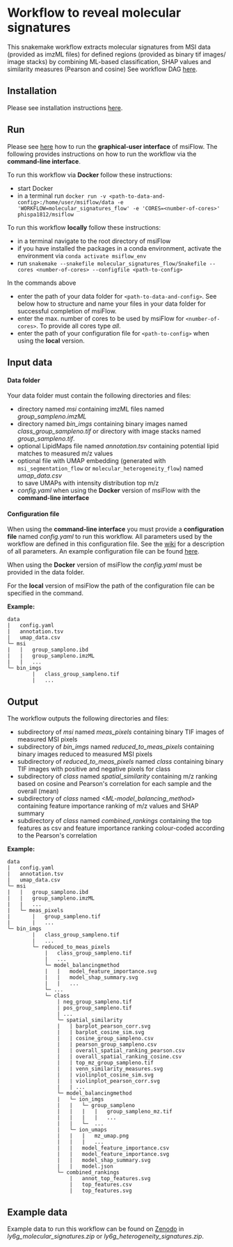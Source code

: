 # Workflow to reveal molecular signatures
This snakemake workflow extracts molecular signatures from MSI data (provided as imzML files) 
for defined regions (provided as binary tif images/ image stacks)
by combining ML-based classification, SHAP values and similarity measures (Pearson and cosine) 
See workflow DAG 
[here](https://github.com/Immunodynamics-Engel-Lab/msiflow/blob/main/molecular_signatures_flow/dag.pdf).

## Installation
Please see installation instructions [here](https://github.com/Immunodynamics-Engel-Lab/msiflow).

## Run
Please see [here](https://github.com/Immunodynamics-Engel-Lab/msiflow) how to run the **graphical-user interface** of msiFlow.
The following provides instructions on how to run the workflow via the **command-line interface**.

To run this workflow via **Docker** follow these instructions:
  - start Docker
  - in a terminal run `docker run -v <path-to-data-and-config>:/home/user/msiflow/data -e 'WORKFLOW=molecular_signatures_flow' -e 'CORES=<number-of-cores>' phispa1812/msiflow`

To run this workflow **locally** follow these instructions:
- in a terminal navigate to the root directory of msiFlow
- if you have installed the packages in a conda environment, activate the environment via `conda activate msiflow_env`
- run `snakemake --snakefile molecular_signatures_flow/Snakefile --cores <number-of-cores> --configfile <path-to-config>`

In the commands above
- enter the path of your data folder for `<path-to-data-and-config>`. See below how to structure and 
name your files in your data folder for successful completion of msiFlow.
- enter the max. number of cores to be used by msiFlow for `<number-of-cores>`. To provide all cores type *all*.
- enter the path of your configuration file for `<path-to-config>` when using the **local** version. 

## Input data
#### Data folder
Your data folder must contain the following directories and files:
- directory named *msi* containing imzML files named *group_sampleno.imzML*
- directory named *bin_imgs* containing binary images named *class_group_sampleno.tif* or directory with image stacks named *group_sampleno.tif*.
- optional LipidMaps file named *annotation.tsv* containing potential lipid matches to measured m/z values
- optional file with UMAP embedding (generated with `msi_segmentation_flow` or `molecular_heterogeneity_flow`) named *umap_data.csv*  
 to save UMAPs with intensity distribution top m/z
- *config.yaml* when using the **Docker** version of msiFlow with the **command-line interface** 

#### Configuration file
When using the **command-line interface** you must provide a **configuration file** named *config.yaml* to run this workflow. All parameters used by the workflow are defined in
this configuration file. See the [wiki](https://github.com/Immunodynamics-Engel-Lab/msiflow/wiki/Parameters#molecular-signatures-workflow) for a description of all parameters. An example configuration file can be
found [here](https://github.com/Immunodynamics-Engel-Lab/msiflow/blob/main/msi_segmentation_flow/data/config.yaml).

When using the **Docker** version of msiFlow the *config.yaml* must be provided in the data folder. 

For the **local** version of msiFlow the path of the configuration file can be specified in the command.

**Example:**
```
data
|   config.yaml
|   annotation.tsv
|   umap_data.csv
└─ msi
|   |   group_samplono.ibd
|   |   group_sampleno.imzML
|   |   ...
└─ bin_imgs
        |   class_group_sampleno.tif
        |   ...
```

## Output
The workflow outputs the following directories and files:
- subdirectory of *msi* named *meas_pixels* containing binary TIF images of measured MSI pixels
- subdirectory of *bin_imgs* named *reduced_to_meas_pixels* containing binary images reduced to measured MSI pixels
- subdirectory of *reduced_to_meas_pixels* named *class* containing binary TIF images with positive and negative pixels for class
- subdirectory of *class* named *spatial_similarity* containing m/z ranking based on 
cosine and Pearson's correlation for each sample and the overall (mean)
- subdirectory of *class* named *<ML-model_balancing_method>* 
containing feature importance ranking of m/z values and SHAP summary
- subdirectory of *class* named *combined_rankings* containing the top features as csv and feature importance ranking 
  colour-coded according to the Pearson's correlation

**Example:**
```
data
|   config.yaml
|   annotation.tsv
|   umap_data.csv
└─ msi
|   |   group_samplono.ibd
|   |   group_sampleno.imzML
|   |   ...
|   └─ meas_pixels
|       |   group_sampleno.tif
|       |   ... 
└─ bin_imgs
        |   class_group_sampleno.tif
        |   ...
        └─ reduced_to_meas_pixels
            |   class_group_sampleno.tif
            |   ...
            └─ model_balancingmethod
            |   |   model_feature_importance.svg
            |   |   model_shap_summary.svg
            |   |   ...
            └─ ...
            └─ class
                | neg_group_sampleno.tif
                | pos_group_sampleno.tif
                | ...
                └─ spatial_similarity
                |   | barplot_pearson_corr.svg
                |   | barplot_cosine_sim.svg
                |   | cosine_group_sampleno.csv
                |   | pearson_group_sampleno.csv
                |   | overall_spatial_ranking_pearson.csv
                |   | overall_spatial_ranking_cosine.csv
                |   | top_mz_group_sampleno.tif
                |   | venn_similarity_measures.svg
                |   | violinplot_cosine_sim.svg
                |   | violinplot_pearson_corr.svg
                |   | ...
                └─ model_balancingmethod
                |   └─ ion_imgs
                |   |   └─ group_sampleno
                |   |   |   |   group_sampleno_mz.tif
                |   |   |   |   ...
                |   |   └─  ...
                |   └─ ion_umaps
                |   |   |   mz_umap.png
                |   |   |   ...
                |   |   model_feature_importance.csv 
                |   |   model_feature_importance.svg
                |   |   model_shap_summary.svg
                |   |   model.json
                └─ combined_rankings
                    |   annot_top_features.svg
                    |   top_features.csv
                    |   top_features.svg
```
## Example data
Example data to run this workflow can be found on [Zenodo](https://doi.org/10.5281/zenodo.11913042) in *ly6g_molecular_signatures.zip* or *ly6g_heterogeneity_signatures.zip*.